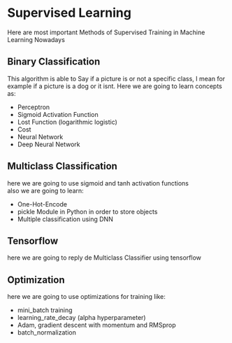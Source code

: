 # Supervised Learning
Here are most important Methods of Supervised Training in Machine Learning Nowadays
## Binary Classification
This algorithm is able to Say if a picture is or not a specific class, I mean for example if a picture is a dog or it isnt.
Here we are going to learn concepts as:
* Perceptron
* Sigmoid Activation Function
* Lost Function (logarithmic logistic)
* Cost
* Neural Network
* Deep Neural Network
## Multiclass Classification
here we are going to use sigmoid and tanh activation functions <br>
also we are going to learn:
* One-Hot-Encode
* pickle Module in Python in order to store objects
* Multiple classification using DNN
## Tensorflow
here we are going to reply de Multiclass Classifier using tensorflow<br>
## Optimization
here we are going to use optimizations for training like:
* mini_batch training
* learning_rate_decay (alpha hyperparameter)
* Adam, gradient descent with momentum and RMSprop
* batch_normalization
